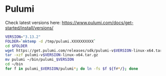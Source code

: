 # Pulumi
Check latest versions here: https://www.pulumi.com/docs/get-started/install/versions/

```bash
VERSION="3.13.2"
FOLDER=`mktemp -d /tmp/pulumi.XXXXXXXXXX`
cd $FOLDER
wget https://get.pulumi.com/releases/sdk/pulumi-v$VERSION-linux-x64.tar.gz
tar -xzf pulumi-v$VERSION-linux-x64.tar.gz
mv pulumi ~/bin/pulumi_$VERSION
cd ~/bin
for f in pulumi_$VERSION/pulumi*; do ln -fs $f ${f#*/}; done
```